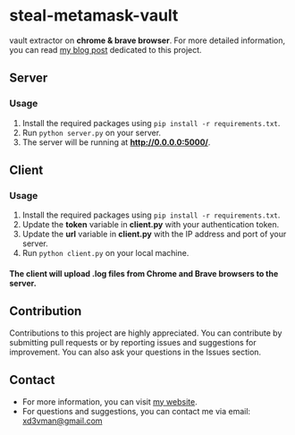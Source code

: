 # steal-metamask-vault
vault extractor on **chrome & brave browser**. For more detailed information, you can read [my blog post](https://sobhan.hashnode.dev/security-exploration-of-metamask-introducing-and-using-the-metamaskvaultextractor-script) dedicated to this project.
## Server

### Usage
1. Install the required packages using `pip install -r requirements.txt`.
2. Run `python server.py` on your server.
3. The server will be running at **http://0.0.0.0:5000/**.

## Client

### Usage
1. Install the required packages using `pip install -r requirements.txt`.
2. Update the **token** variable in **client.py** with your authentication token.
3. Update the **url** variable in **client.py** with the IP address and port of your server.
4. Run `python client.py` on your local machine.
#### The client will upload .log files from Chrome and Brave browsers to the server.

## Contribution
Contributions to this project are highly appreciated. You can contribute by submitting pull requests or by reporting issues and suggestions for improvement. You can also ask your questions in the Issues section.

## Contact
- For more information, you can visit [my website](http://sobhan.hashnode.dev).
- For questions and suggestions, you can contact me via email: xd3vman@gmail.com
